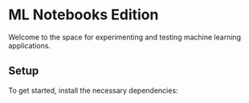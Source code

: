 ML Notebooks Edition
==========================

Welcome to the space for experimenting and testing machine learning applications.

Setup
-----

To get started, install the necessary dependencies:

```bash
